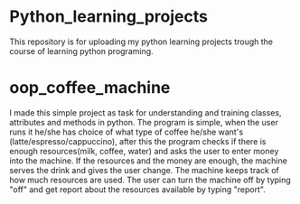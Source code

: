 # Python_learning_projects
This repository is for uploading my python learning projects trough the course of learning python programing.

# oop_coffee_machine
I made this simple project as task for understanding and training classes, attributes and methods in python. 
The program is simple, when the user runs it he/she has choice of what type of coffee he/she want's (latte/espresso/cappuccino), after this the program checks if there is enough resources(milk, coffee, water) and asks the user to enter money into the machine. If the resources and the money are enough, the machine serves the drink and gives the user change. The machine keeps track of how much resources are used. The user can turn the machine off by typing "off" and get report about the resources available by typing "report".
